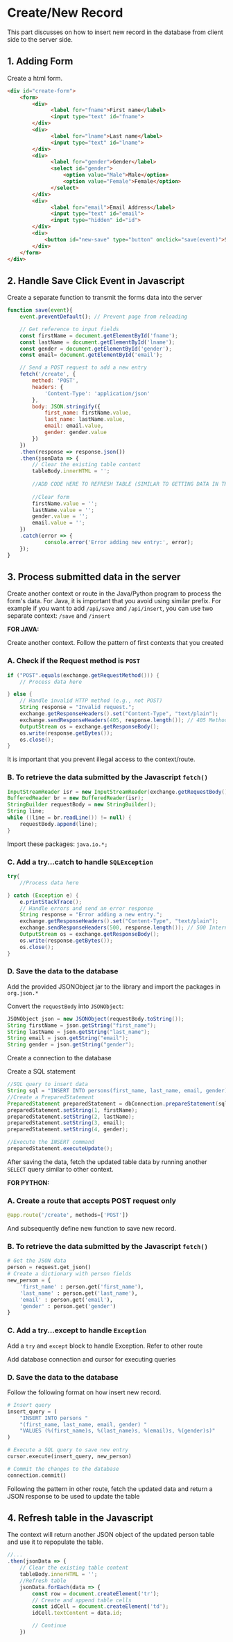 # Create/New Record
This part discusses on how to insert new record in the database from client side to the server side.

## 1. Adding Form
Create a html form.
```html
<div id="create-form">
	<form>
	    <div>
	          <label for="fname">First name</label>
	          <input type="text" id="fname">
	    </div>
	    <div>
	          <label for="lname">Last name</label>
	          <input type="text" id="lname">
	    </div>
	    <div>
	          <label for="gender">Gender</label>
	          <select id="gender">
	              <option value="Male">Male</option>
	              <option value="Female">Female</option>
	          </select>
	    </div>
	    <div>
	          <label for="email">Email Address</label>
	          <input type="text" id="email">
	          <input type="hidden" id="id">
	    </div>
	    <div>
	        <button id="new-save" type="button" onclick="save(event)">Save</button>
	    </div>
	</form>
</div>
```

## 2. Handle Save Click Event in Javascript
Create a separate function to transmit the forms data into the server
```javascript
function save(event){
    event.preventDefault(); // Prevent page from reloading

    // Get reference to input fields
  	const firstName = document.getElementById('fname');
    const lastName = document.getElementById('lname');
    const gender = document.getElementById('gender');
    const email= document.getElementById('email');

    // Send a POST request to add a new entry
    fetch('/create', {
        method: 'POST',
        headers: {
            'Content-Type': 'application/json'
        },
        body: JSON.stringify({
            first_name: firstName.value,
            last_name: lastName.value,
            email: email.value,
            gender: gender.value
        })
    })
    .then(response => response.json())
    .then(jsonData => {
        // Clear the existing table content
        tableBody.innerHTML = '';
        
        //ADD CODE HERE TO REFRESH TABLE (SIMILAR TO GETTING DATA IN THE OTHER FUNCTION)
        
        //Clear form
        firstName.value = '';
        lastName.value = '';
        gender.value = '';
        email.value = '';    
    })
    .catch(error => {
            console.error('Error adding new entry:', error);
    });
}
```

## 3. Process submitted data in the server
Create another context or route in the Java/Python program to process the form's data.
For Java, it is important that you avoid using similar prefix. For example if you want to add `/api/save` and `/api/insert`,
you can use two separate context: `/save` and `/insert`

**FOR JAVA:**

Create another context. Follow the pattern of first contexts that you created

### A. Check if the Request method is `POST`
```java
if ("POST".equals(exchange.getRequestMethod())) {
	// Process data here

} else {
	// Handle invalid HTTP method (e.g., not POST)
    String response = "Invalid request.";
    exchange.getResponseHeaders().set("Content-Type", "text/plain");
    exchange.sendResponseHeaders(405, response.length()); // 405 Method Not Allowed
    OutputStream os = exchange.getResponseBody();
    os.write(response.getBytes());
    os.close();
}	
```
It is important that you prevent illegal access to the context/route.

### B. To retrieve the data submitted by the Javascript `fetch()`
```java
InputStreamReader isr = new InputStreamReader(exchange.getRequestBody(), "utf-8");
BufferedReader br = new BufferedReader(isr);
StringBuilder requestBody = new StringBuilder();
String line;
while ((line = br.readLine()) != null) {
    requestBody.append(line);
}
```
Import these packages: `java.io.*;`

### C. Add a try...catch to handle `SQLException`
```java
try{
	//Process data here

} catch (Exception e) {
    e.printStackTrace();
    // Handle errors and send an error response
    String response = "Error adding a new entry.";
    exchange.getResponseHeaders().set("Content-Type", "text/plain");
    exchange.sendResponseHeaders(500, response.length()); // 500 Internal Server Error
    OutputStream os = exchange.getResponseBody();
    os.write(response.getBytes());
    os.close();
}    
```
### D. Save the data to the database
Add the provided JSONObject jar to the library and import the packages in `org.json.*`

Convert the `requestBody` into `JSONObject`:
```java
JSONObject json = new JSONObject(requestBody.toString());
String firstName = json.getString("first_name");
String lastName = json.getString("last_name");
String email = json.getString("email");
String gender = json.getString("gender");
```

Create a connection to the database

Create a SQL statement
```java
//SQL query to insert data
String sql = "INSERT INTO persons(first_name, last_name, email, gender) VALUES(?,?,?,?)";
//Create a PreparedStatement
PreparedStatement preparedStatement = dbConnection.prepareStatement(sql);
preparedStatement.setString(1, firstName);
preparedStatement.setString(2, lastName);
preparedStatement.setString(3, email);
preparedStatement.setString(4, gender);

//Execute the INSERT command
preparedStatement.executeUpdate();

```

After saving the data, fetch the updated table data by running another `SELECT` query similar to other context.



**FOR PYTHON:**
### A. Create a route that accepts POST request only
```python
@app.route('/create', methods=['POST'])
```
And subsequently define new function to save new record.

### B. To retrieve the data submitted by the Javascript `fetch()`
```python
# Get the JSON data
person = request.get_json()     
# Create a dictionary with person fields
new_person = {
    'first_name' : person.get('first_name'),
    'last_name' : person.get('last_name'),
    'email' : person.get('email'),
    'gender' : person.get('gender')
}

```

### C. Add a try...except to handle `Exception`
Add a `try` and `except` block to handle Exception. Refer to other route

Add database connection and cursor for executing queries

### D. Save the data to the database
Follow the following format on how insert new record.

```python
# Insert query
insert_query = (
    "INSERT INTO persons "
    "(first_name, last_name, email, gender) "
    "VALUES (%(first_name)s, %(last_name)s, %(email)s, %(gender)s)"
)

# Execute a SQL query to save new entry
cursor.execute(insert_query, new_person)

# Commit the changes to the database
connection.commit()
```

Following the pattern in other route, fetch the updated data and
return a JSON response to be used to update the table

## 4. Refresh table in the Javascript
The context will return another JSON object of the updated person table and use it to repopulate the table.
```javascript
//...
.then(jsonData => {
    // Clear the existing table content
    tableBody.innerHTML = '';
    //Refresh table
    jsonData.forEach(data => {
        const row = document.createElement('tr');
        // Create and append table cells
        const idCell = document.createElement('td');
        idCell.textContent = data.id;

        // Continue
    })  
```